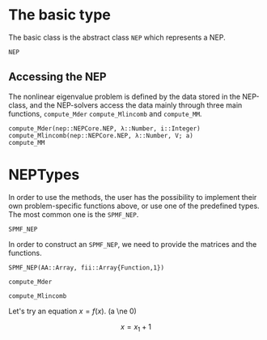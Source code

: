 # The basic type

The basic class is the abstract class `NEP` which represents
a NEP. 

```@docs
NEP
```

## Accessing the NEP

The nonlinear eigenvalue problem is defined by the data
stored in the NEP-class, and the NEP-solvers access
the data mainly through three main functions, `compute_Mder`
`compute_Mlincomb` and `compute_MM`.


```@docs
compute_Mder(nep::NEPCore.NEP, λ::Number, i::Integer) 
compute_Mlincomb(nep::NEPCore.NEP, λ::Number, V; a)
compute_MM
```



# NEPTypes

In order to use the methods,
the user has the possibility to implement their own
problem-specific functions above, or use one of the predefined
types. The most common one is the `SPMF_NEP`.


```@docs
SPMF_NEP
```

In order to construct an `SPMF_NEP`, we need to provide
the matrices and the functions.

```@docs
SPMF_NEP(AA::Array, fii::Array{Function,1}) 
```

```@docs
compute_Mder
```


```@docs
compute_Mlincomb
```

Let's try an equation $x=f(x)$. \(a \ne 0\)

```math
x=x_1+1
```






